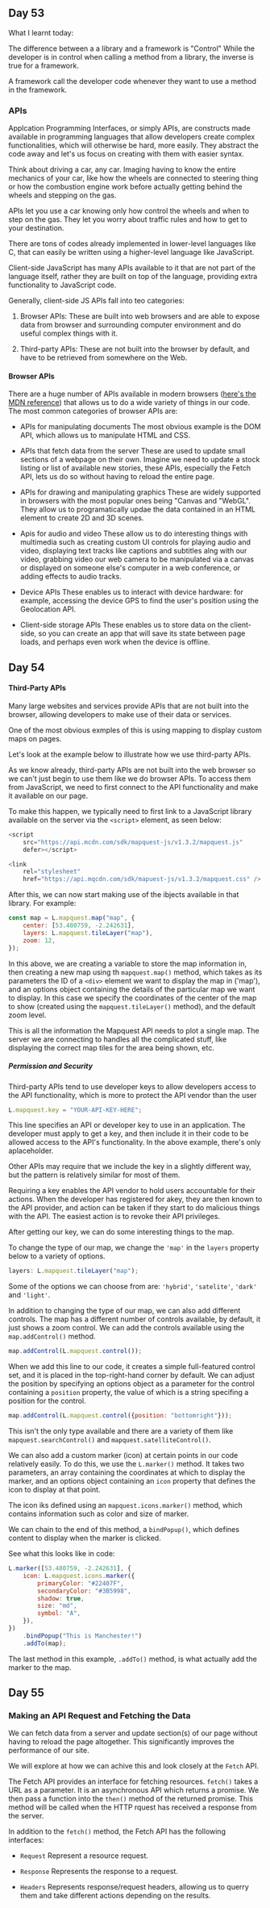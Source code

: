 ## Day 53

What I learnt today:

The difference between a a library and a framework is "Control"
While the developer is in control when calling a method from a library, the inverse is true for a framework.

A framework call the developer code whenever they want to use a method in the framework.

### APIs

Applcation Programming Interfaces, or simply APIs, are constructs made available in programming languages that allow developers create complex functionalities, which will otherwise be hard, more easily. They abstract the code away and let's us focus on creating with them with easier syntax.

Think about driving a car, any car. Imaging having to know the entire mechanics of your car, like how the wheels are connected to steering thing or how the combustion engine work before actually getting behind the wheels and stepping on the gas.

APIs let you use a car knowing only how control the wheels and when to step on the gas. They let you worry about traffic rules and how to get to your destination.

There are tons of codes already implemented in lower-level languages like C, that can easily be written using a higher-level language like JavaScript.

Client-side JavaScript has many APIs available to it that are not part of the language itself, rather they are built on top of the language, providing extra functionality to JavaScript code.

Generally, client-side JS APIs fall into teo categories:

1. Browser APIs: These are built into web browsers and are able to expose data from browser and surrounding computer environment and do useful complex things with it.

2. Third-party APIs: These are not built into the browser by default, and have to be retrieved from somewhere on the Web.

#### Browser APIs

There are a huge number of APIs available in modern browsers ([here's the MDN reference](https://developer.mozilla.org/en-US/docs/Web/API)) that allows us to do a wide variety of things in our code. The most common categories of browser APIs are:

- APIs for manipulating documents
The most obvious example is the DOM API, which allows us to manipulate HTML and CSS.

- APIs that fetch data from the server
These are used to update small sections of a webpage on their own. Imagine we need to update a stock listing or list of available new stories, these APIs, especially the Fetch API, lets us do so without having to reload the entire page.

- APIs for drawing and manipulating graphics
These are widely supported in browsers with the most popular ones being "Canvas and "WebGL". They allow us to programatically updae the data contained in an HTML <canvas> element to create 2D and 3D scenes.

- Apis for audio and video
These allow us to do interesting things with multimedia such as creating custom UI controls for playing audio and video, displaying text tracks like captions and subtitles alng with our video, grabbing video our web camera to be manipulated via a canvas or displayed on someone else's computer in a web conference, or adding effects to audio tracks.

- Device APIs
These enables us to interact with device hardware: for example, accessing the device GPS to find the user's position using the Geolocation API.

- Client-side storage APIs
These enables us to store data on the client-side, so you can create an app that will save its state between page loads, and perhaps even work when the device is offline.

## Day 54

#### Third-Party APIs

Many large websites and services provide APIs that are not built into the browser, allowing developers to make use of their data or services.

One of the most obvious exmples of this is using mapping to display custom maps on pages.

Let's look at the example below to illustrate how we use third-party APIs.

As we know already, third-party APIs are not built into the web browser so we can't just begin to use them like we do browser APIs. To access them from JavaScript, we need to first connect to the API functionality and make it available on our page.

To make this happen, we typically need to first link to a JavaScript library available on the server via the `<script>` element, as seen below:

```js
<script
    src="https://api.mcdn.com/sdk/mapquest-js/v1.3.2/mapquest.js"
    defer></script>

<link
    rel="stylesheet"
    href="https://api.mqcdn.com/sdk/mapuest-js/v1.3.2/mapquest.css" />
```

After this, we can now start making use of the ibjects available in that library. For example:

```js
const map = L.mapquest.map("map", {
    center: [53.480759, -2.242631],
    layers: L.mapquest.tileLayer("map"),
    zoom: 12,
});
```

In this above, we are creating a variable to store the map information in, then creating a new map using th `mapquest.map()` method, which takes as its parameters the ID of a `<div>` element we want to display the map in ('map'), and an options object containing the details of the particular map we want to display. In this case we specify the coordinates of the center of the map to show (created using the `mapquest.tileLayer()` method), and the default zoom level.

This is all the information the Mapquest API needs to plot a single map. The server we are connecting to handles all the complicated stuff, like displaying the correct map tiles for the area being shown, etc.

##### Permission and Security

Third-party APIs tend to use developer keys to allow developers access to the API functionality, which is more to protect the API vendor than the user

```js
L.mapquest.key = "YOUR-API-KEY-HERE";
```

This line specifies an API or developer key to use in an application. The developer must apply to get a key, and then include it in their code to be allowed access to the API's functionality. In the above example, there's only aplaceholder.

Other APIs may require that we include the key in a slightly different way, but the pattern is relatively similar for most of them.

Requiring a key enables the API vendor to hold users accountable for their actions. When the developer has registered for akey, they are then known to the API provider, and action can be taken if they start to do malicious things with the API. The easiest action is to revoke their API privileges.

After getting our key, we can do some interesting things to the map. 

To change the type of our map, we change the `'map'` in the `layers` property below to a variety of options.

```js
layers: L.mapquest.tileLayer("map");
```

Some of the options we can choose from are: `'hybrid'`, `'satelite'`, `'dark'` and `'light'`.

In addition to changing the type of our map, we can also add different controls. The map has a different number of controls available, by default, it just shows a zoom control. We can add the controls available using the `map.addControl()` method.

```js
map.addControl(L.mapquest.control());
```

When we add this line to our code, it creates a simple full-featured control set, and it is placed in the top-right-hand corner by default. We can adjust the position by specifying an options object as a parameter for the control containing a `position` property, the value of which is a string specifing a position for the control.

```js
map.addControl(L.mapquest.control({position: "bottomright"}));
```

This isn't the only type available and there are a variety of them like `mapquest.searchControl()` and `mapquest.satelliteControl()`.

We can also add a custom marker (icon) at certain points in our code relatively easily. To do this, we use the `L.marker()` method. It takes two parameters, an array containing the coordinates at which to display the marker, and an options object containing an `icon` property that defines the icon to display at that point.

The icon iks defined using an `mapquest.icons.marker()` method, which contains information such as color and size of marker.

We can chain to the end of this method, a `bindPopup()`, which defines content to display when the marker is clicked.

See what this looks like in code:

```js
L.marker([53.480759, -2.242631], {
    icon: L.mapquest.icons.marker({
        primaryColor: "#22407F",
        secondaryColor: "#3B5998",
        shadow: true,
        size: "md",
        symbol: "A",
    }),
})
    .bindPopup("This is Manchester!")
    .addTo(map);
```

The last method in this example, `.addTo()` method, is what actually add the marker to the map.

## Day 55

### Making an API Request and Fetching the Data

We can fetch data from a server and update section(s) of our page without having to reload the page altogether. This significantly improves the performance of our site.

We will explore at how we can achive this and look closely at the `Fetch` API.

The Fetch API provides an interface for fetching resources. `fetch()` takes a URL as a parameter. It is an asynchronous API which returns a promise. We then pass a function into the `then()` method of the returned promise. This method will be called when the HTTP rquest has received a response from the server.

In addition to the `fetch()` method, the Fetch API has the following interfaces:

- `Request`
Represent a resource request.

- `Response`
Represents the response to a request.

- `Headers`
Represents response/request headers, allowing us to querry them and take different actions depending on the results.